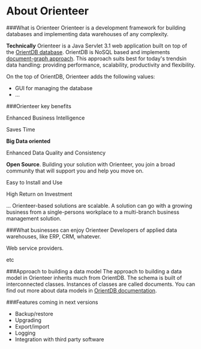 # About Orienteer

###What is Orienteer
Orienteer is a development framework for building databases and implementing data warehouses of any complexity.

**Technically** Orienteer is a Java Servlet 3.1 web application built on top of the [OrientDB database](http://orientdb.com/). OrientDB is NoSQL based and implements [document-graph approach](http://orientdb.com/docs/last/Tutorial-Introduction-to-the-NoSQL-world.html). This approach suits best for today's trendsin data handling: providing performance, scalability, productivity and flexibility.

On the top of OrientDB, Orienteer adds the following values:
* GUI for managing the database
* ...

###Orienteer key benefits

Enhanced Business Intelligence

Saves Time

**Big Data oriented**

Enhanced Data Quality and Consistency

**Open Source**. Building your solution with Orienteer, you join a broad community that will support you and help you move on.

Easy to Install and Use

High Return on Investment

... Orienteer-based solutions are scalable. A solution can go with a growing business from a single-persons workplace to a multi-branch business management solution.

###What businesses can enjoy Orienteer
Developers of applied data warehouses, like ERP, CRM, whatever.

Web service providers.

etc

###Approach to building a data model
The approach to building a data model in Orienteer inherits much from OrientDB. The schema is built of interconnected classes. Instances of classes are called documents. You can find out more about data models in [OrientDB documentation](http://orientdb.com/docs/last/).


###Features coming in next versions

* Backup/restore
* Upgrading
* Export/import
* Logging
* Integration with third party software
